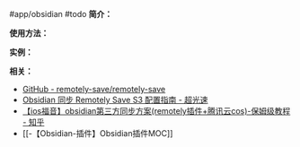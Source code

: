 #app/obsidian #todo 
**简介：**


**使用方法：**


**实例：**


**相关：**
* [GitHub - remotely-save/remotely-save](https://github.com/remotely-save/remotely-save)
* [Obsidian 同步 Remotely Save S3 配置指南 - 超光速](https://www.ftls.xyz/posts/obsidiannote/#cos-%E9%85%8D%E7%BD%AE%E6%B5%81%E7%A8%8B)
* [【ios福音】obsidian第三方同步方案(remotely插件+腾讯云cos)-保姆级教程 - 知乎](https://zhuanlan.zhihu.com/p/479961754)
* [[-【Obsidian-插件】Obsidian插件MOC]]